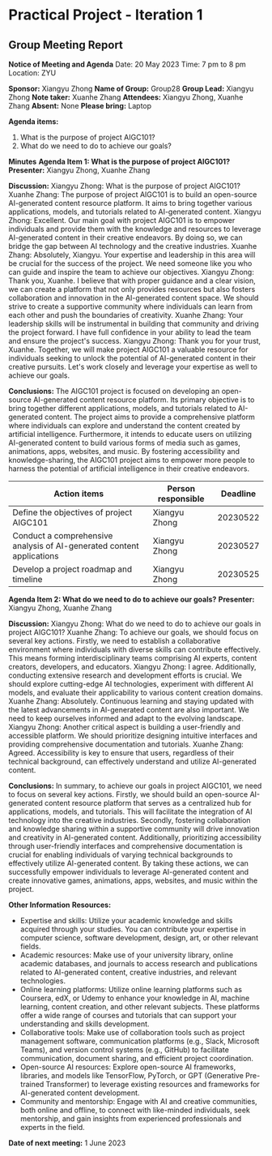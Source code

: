 # Practical Project - Iteration 1
## Group Meeting Report

**Notice of Meeting and Agenda**
Date: 20 May 2023
Time: 7 pm to 8 pm
Location: ZYU

**Sponsor:** Xiangyu Zhong
**Name of Group:** Group28
**Group Lead:** Xiangyu Zhong
**Note taker:** Xuanhe Zhang
**Attendees:** Xiangyu Zhong, Xuanhe Zhang
**Absent:** None
**Please bring:** Laptop

**Agenda items:**
1. What is the purpose of project AIGC101?
2. What do we need to do to achieve our goals?

**Minutes**
**Agenda Item 1: What is the purpose of project AIGC101?**
**Presenter:** Xiangyu Zhong, Xuanhe Zhang

**Discussion:**
Xiangyu Zhong: What is the purpose of project AIGC101?
Xuanhe Zhang: The purpose of project AIGC101 is to build an open-source AI-generated content resource platform. It aims to bring together various applications, models, and tutorials related to AI-generated content.
Xiangyu Zhong: Excellent. Our main goal with project AIGC101 is to empower individuals and provide them with the knowledge and resources to leverage AI-generated content in their creative endeavors. By doing so, we can bridge the gap between AI technology and the creative industries.
Xuanhe Zhang: Absolutely, Xiangyu. Your expertise and leadership in this area will be crucial for the success of the project. We need someone like you who can guide and inspire the team to achieve our objectives.
Xiangyu Zhong: Thank you, Xuanhe. I believe that with proper guidance and a clear vision, we can create a platform that not only provides resources but also fosters collaboration and innovation in the AI-generated content space. We should strive to create a supportive community where individuals can learn from each other and push the boundaries of creativity.
Xuanhe Zhang: Your leadership skills will be instrumental in building that community and driving the project forward. I have full confidence in your ability to lead the team and ensure the project's success.
Xiangyu Zhong: Thank you for your trust, Xuanhe. Together, we will make project AIGC101 a valuable resource for individuals seeking to unlock the potential of AI-generated content in their creative pursuits. Let's work closely and leverage your expertise as well to achieve our goals.

**Conclusions:**
The AIGC101 project is focused on developing an open-source AI-generated content resource platform. Its primary objective is to bring together different applications, models, and tutorials related to AI-generated content. The project aims to provide a comprehensive platform where individuals can explore and understand the content created by artificial intelligence. Furthermore, it intends to educate users on utilizing AI-generated content to build various forms of media such as games, animations, apps, websites, and music. By fostering accessibility and knowledge-sharing, the AIGC101 project aims to empower more people to harness the potential of artificial intelligence in their creative endeavors.

**Action items** | **Person responsible** | **Deadline**
--- | --- | ---
Define the objectives of project AIGC101 | Xiangyu Zhong | 20230522
Conduct a comprehensive analysis of AI-generated content applications | Xiangyu Zhong | 20230527
Develop a project roadmap and timeline | Xiangyu Zhong | 20230525

**Agenda Item 2: What do we need to do to achieve our goals?**
**Presenter:** Xiangyu Zhong, Xuanhe Zhang

**Discussion:**
Xiangyu Zhong: What do we need to do to achieve our goals in project AIGC101?
Xuanhe Zhang: To achieve our goals, we should focus on several key actions.
Firstly, we need to establish a collaborative environment where individuals with diverse skills can contribute effectively. This means forming interdisciplinary teams comprising AI experts, content creators, developers, and educators.
Xiangyu Zhong: I agree. Additionally, conducting extensive research and development efforts is crucial. We should explore cutting-edge AI technologies, experiment with different AI models, and evaluate their applicability to various content creation domains.
Xuanhe Zhang: Absolutely. Continuous learning and staying updated with the latest advancements in AI-generated content are also important. We need to keep ourselves informed and adapt to the evolving landscape.
Xiangyu Zhong: Another critical aspect is building a user-friendly and accessible platform. We should prioritize designing intuitive interfaces and providing comprehensive documentation and tutorials.
Xuanhe Zhang: Agreed. Accessibility is key to ensure that users, regardless of their technical background, can effectively understand and utilize AI-generated content.

**Conclusions:**
In summary, to achieve our goals in project AIGC101, we need to focus on several key actions. Firstly, we should build an open-source AI-generated content resource platform that serves as a centralized hub for applications, models, and tutorials. This will facilitate the integration of AI technology into the creative industries. Secondly, fostering collaboration and knowledge sharing within a supportive community will drive innovation and creativity in AI-generated content. Additionally, prioritizing accessibility through user-friendly interfaces and comprehensive documentation is crucial for enabling individuals of varying technical backgrounds to effectively utilize AI-generated content. By taking these actions, we can successfully empower individuals to leverage AI-generated content and create innovative games, animations, apps, websites, and music within the project.

**Other Information**
**Resources:**
- Expertise and skills: Utilize your academic knowledge and skills acquired through your studies. You can contribute your expertise in computer science, software development, design, art, or other relevant fields.
- Academic resources: Make use of your university library, online academic databases, and journals to access research and publications related to AI-generated content, creative industries, and relevant technologies.
- Online learning platforms: Utilize online learning platforms such as Coursera, edX, or Udemy to enhance your knowledge in AI, machine learning, content creation, and other relevant subjects. These platforms offer a wide range of courses and tutorials that can support your understanding and skills development.
- Collaborative tools: Make use of collaboration tools such as project management software, communication platforms (e.g., Slack, Microsoft Teams), and version control systems (e.g., GitHub) to facilitate communication, document sharing, and efficient project coordination.
- Open-source AI resources: Explore open-source AI frameworks, libraries, and models like TensorFlow, PyTorch, or GPT (Generative Pre-trained Transformer) to leverage existing resources and frameworks for AI-generated content development.
- Community and mentorship: Engage with AI and creative communities, both online and offline, to connect with like-minded individuals, seek mentorship, and gain insights from experienced professionals and experts in the field.

**Date of next meeting:** 1 June 2023
